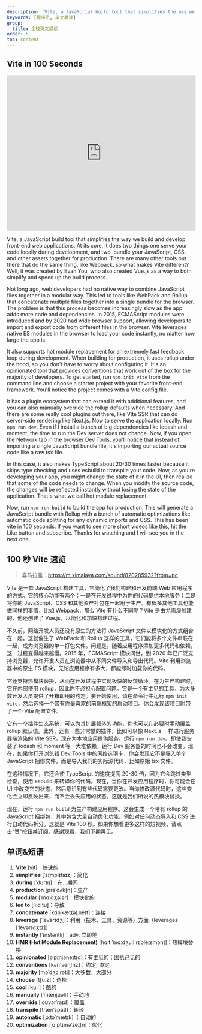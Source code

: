 ```yaml
---
description: 'Vite, a JavaScript build tool that simplifies the way we build and develop front-end web applications.'
keywords: [程序员, 英文晨读]
group:
  title: 全栈英文晨读
order: 6
toc: content
---
```


## Vite in 100 Seconds

<iframe width="100%" height="415" src="https://www.youtube.com/embed/KCrXgy8qtjM?si=I-bDyQfrdK2g7tBG" title="YouTube video player" frameborder="0" allow="accelerometer; autoplay; clipboard-write; encrypted-media; gyroscope; picture-in-picture; web-share" referrerpolicy="strict-origin-when-cross-origin" allowfullscreen></iframe>

Vite, a JavaScript build tool that simplifies the way we build and develop front-end web applications. At its core, it does two things one serve your code locally during development, and two, bundle your JavaScript, CSS, and other assets together for production. There are many other tools out there that do the same thing, like Webpack, so what makes Vite different? Well, it was created by Evan You, who also created Vue.js as a way to both simplify and speed up the build process.

Not long ago, web developers had no native way to combine JavaScript files together in a modular way. This led to tools like WebPack and Rollup that concatenate multiple files together into a single bundle for the browser. The problem is that this process becomes increasingly slow as the app adds more code and dependencies. In 2015, ECMAScript modules were introduced and by 2020 had wide browser support, allowing developers to import and export code from different files in the browser. Vite leverages native ES modules in the browser to load your code instantly, no matter how large the app is.

It also supports hot module replacement for an extremely fast feedback loop during development. When building for production, it uses rollup under the hood, so you don't have to worry about configuring it. It's an opinionated tool that provides conventions that work out of the box for the majority of developers. To get started, run `npm init vite` from the command line and choose a starter project with your favorite front-end framework. You'll notice the project comes with a Vite config file.

It has a plugin ecosystem that can extend it with additional features, and you can also manually override the rollup defaults when necessary. And there are some really cool plugins out there, like Vite SSR that can do server-side rendering like Next.js. Now to serve the application locally. Run `npm run dev`. Even if I install a bunch of big dependencies like lodash and moment, the time to run the Dev server does not change. Now, if you open the Network tab in the browser Dev Tools, you'll notice that instead of importing a single JavaScript bundle file, it's importing our actual source code like a raw tsx file.

In this case, it also makes TypeScript about 20-30 times faster because it skips type checking and uses esbuild to transpile your code. Now, as you're developing your app, you might change the state of it in the UI, then realize that some of the code needs to change. When you modify the source code, the changes will be reflected instantly without losing the state of the application. That's what we call hot module replacement.

Now, run `npm run build` to build the app for production. This will generate a JavaScript bundle with Rollup with a bunch of automatic optimizations like automatic code splitting for any dynamic imports and CSS. This has been vite in 100 seconds. If you want to see more short videos like this, hit the Like button and subscribe. Thanks for watching and I will see you in the next one.

## 100 秒 Vite 速览

> 喜马拉雅：https://m.ximalaya.com/sound/820285932?from=pc

Vite 是一款 JavaScript 构建工具，它简化了我们构建和开发前端 Web 应用程序的方式。它的核心功能有两个：一是在开发过程中为你的代码提供本地服务；二是将你的 JavaScript、CSS 和其他资产打包在一起用于生产。有很多其他工具也能做同样的事情，比如 Webpack，那么 Vite 有什么不同呢？Vite 是由尤雨溪创建的，他还创建了 Vue.js，以简化和加快构建过程。

不久前，网络开发人员还没有原生的方法将 JavaScript 文件以模块化的方式组合在一起。这就催生了 WebPack 和 Rollup 这样的工具，它们能将多个文件串联在一起，成为浏览器的单一打包文件。问题是，随着应用程序添加更多代码和依赖，这一过程变得越来越慢。2015 年，ECMAScript 模块问世，到 2020 年已广泛支持浏览器，允许开发人员在浏览器中从不同文件导入和导出代码。Vite 利用浏览器中的原生 ES 模块，无论应用程序有多大，都能即时加载你的代码。

它还支持热模块替换，从而在开发过程中实现极快的反馈循环。在为生产构建时，它在内部使用 rollup，因此你不必担心配置问题。它是一个有主见的工具，为大多数开发人员提供了开箱即用的约定。要开始使用，请在命令行中运行 `npm init vite`，然后选择一个带有你最喜欢的前端框架的启动项目。你会发现该项目附带了一个 Vite 配置文件。

它有一个插件生态系统，可以为其扩展额外的功能，你也可以在必要时手动覆盖 rollup 默认值。此外，还有一些非常酷的插件，比如可以像 Next.js 一样进行服务器端渲染的 Vite SSR。现在为本地应用提供服务。运行 `npm run dev`。即使我安装了 lodash 和 moment 等一大堆依赖，运行 Dev 服务器的时间也不会改变。现在，如果你打开浏览器 Dev Tools 中的网络选项卡，你会发现它不是导入单个 JavaScript 捆绑文件，而是导入我们的实际源代码，比如原始 tsx 文件。

在这种情况下，它还会使 TypeScript 的速度提高 20-30 倍，因为它会跳过类型检查，使用 esbuild 来转译你的代码。现在，当你在开发应用程序时，你可能会在 UI 中改变它的状态，然后意识到有些代码需要更改。当你修改源代码时，这些变化会立即反映出来，而不会丢失应用的状态。这就是我们所说的热模块替换。

现在，运行 `npm run build` 为生产构建应用程序。这会生成一个带有 rollup 的 JavaScript 捆绑包，其中包含大量自动优化功能，例如对任何动态导入和 CSS 进行自动代码拆分。这就是 Vite 100 秒。如果你想看更多这样的短视频，请点击“赞”按钮并订阅。感谢观看，我们下期再见。

## 单词&短语

1. **Vite** [vit]：快速的
2. **simplifies** [ˈsɪmplɪfaɪz]：简化
3. **during** [ˈdʊrɪŋ]：在…期间
4. **production** [prəˈdʌkʃn]：生产
5. **modular** [ˈmɑːdʒələr]：模块化的
6. **led to** [liːd tu]：导致
7. **concatenate** [kɑnˈkæt(ə)ˌneɪt]：连接
8. **leverage** [ˈlevərɪdʒ]：利用（技术、工具、资源等）方面（leverages [ˈlevərɪdʒɪz]）
9. **instantly** [ˈɪnstəntli]：adv. 立即地
10. **HMR (Hot Module Replacement)** [hɑːt ˈmɑːdʒuːl rɪˈpleɪsmənt]：热模块替换
11. **opinionated** [əˈpɪnjəneɪtɪd]：有主见的；固执己见的
12. **conventions** [kən'venʃnz]：约定; 协定
13. **majority** [məˈdʒɔːrəti]：大多数，大部分
14. **choose** [tʃuːz]：选择
15. **cool** [kuːl]：酷的
16. **manually** [ˈmænjuəli]：手动地
17. **override** [ˌoʊvərˈraɪd]：覆盖
18. **transpile** [trænˈspaɪl]：转译
19. **automatic** [ˌɔːtəˈmætɪk] ：自动的
20. **optimization** [ˌɑːptɪməˈzeɪʃn]：优化
